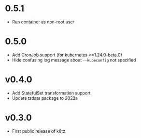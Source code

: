 # 0.5.1

- Run container as non-root user

# 0.5.0

- Add CronJob support (for kubernetes >=1.24.0-beta.0)
- Hide confusing log message about `--kubeconfig` not specified

# v0.4.0

- Add StatefulSet transformation support
- Update tzdata package to 2022a

# v0.3.0

- First public release of k8tz
